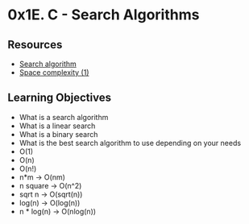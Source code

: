 # 0x1E. C - Search Algorithms
## Resources
* [Search algorithm](https://intranet.alxswe.com/rltoken/ap2kuRv8qrUMyQ0-MY3EXw)
* [Space complexity (1)](https://intranet.alxswe.com/rltoken/QK9ENdoTyqGs0d4_M3XE3g)
## Learning Objectives
* What is a search algorithm
* What is a linear search
* What is a binary search
* What is the best search algorithm to use depending on your needs
* O(1)
* O(n)
* O(n!)
* n*m -> O(nm)
* n square -> O(n^2)
* sqrt n -> O(sqrt(n))
* log(n) -> O(log(n))
* n * log(n) -> O(nlog(n))
